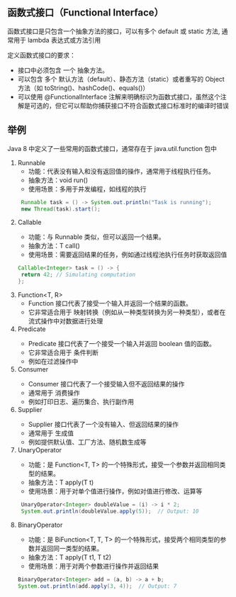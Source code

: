 ## 函数式接口（Functional Interface）
函数式接口是只包含一个抽象方法的接口，可以有多个 default 或 static 方法, 通常用于 lambda 表达式或方法引用

定义函数式接口的要求：
- 接口中必须包含 一个 抽象方法。
- 可以包含 多个 默认方法（default）、静态方法（static）或者重写的 Object 方法（如 toString()、hashCode()、equals()）
- 可以使用 @FunctionalInterface 注解来明确标识为函数式接口，虽然这个注解是可选的，但它可以帮助你捕获接口不符合函数式接口标准时的编译时错误

## 举例

Java 8 中定义了一些常用的函数式接口，通常存在于 java.util.function 包中  
1) Runnable
   - 功能：代表没有输入和没有返回值的操作，通常用于线程执行任务。
   - 抽象方法：void run()
   - 使用场景：多用于并发编程，如线程的执行
   ```java
    Runnable task = () -> System.out.println("Task is running");
    new Thread(task).start();
    ```
2) Callable<T>
   - 功能：与 Runnable 类似，但可以返回一个结果。
   - 抽象方法：T call()
   - 使用场景：需要返回结果的任务，例如通过线程池执行任务时获取返回值
   ```java
   Callable<Integer> task = () -> {
    return 42; // Simulating computation
   };
   ```
3) Function<T, R>
   - Function 接口代表了接受一个输入并返回一个结果的函数。
   - 它非常适合用于 映射转换（例如从一种类型转换为另一种类型），或者在流式操作中对数据进行处理
4) Predicate<T>
   - Predicate 接口代表了一个接受一个输入并返回 boolean 值的函数。
   - 它非常适合用于 条件判断
   - 例如在过滤操作中
5) Consumer<T>
   - Consumer 接口代表了一个接受输入但不返回结果的操作
   - 通常用于 消费操作
   - 例如打印日志、遍历集合、执行副作用
6) Supplier<T>
   - Supplier 接口代表了一个没有输入、但返回结果的操作
   - 通常用于 生成值
   - 例如提供默认值、工厂方法、随机数生成等
7) UnaryOperator<T>
   - 功能：是 Function<T, T> 的一个特殊形式，接受一个参数并返回相同类型的结果。
   - 抽象方法：T apply(T t)
   - 使用场景：用于对单个值进行操作，例如对值进行修改、运算等
   ```java
    UnaryOperator<Integer> doubleValue = (i) -> i * 2;
    System.out.println(doubleValue.apply(5));  // Output: 10
    ```
8) BinaryOperator<T>
   - 功能：是 BiFunction<T, T, T> 的一个特殊形式，接受两个相同类型的参数并返回同一类型的结果。
   - 抽象方法：T apply(T t1, T t2)
   - 使用场景：用于对两个参数进行操作并返回结果
   ```java
   BinaryOperator<Integer> add = (a, b) -> a + b;
   System.out.println(add.apply(3, 4));  // Output: 7
    ```
